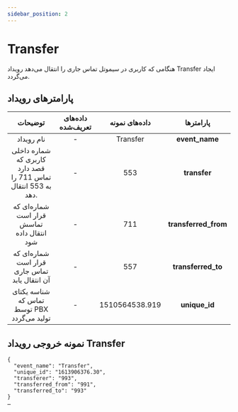 ```yaml
---
sidebar_position: 2
---
```

# Transfer

هنگامی‌ كه کاربری در سیموتل تماس جاری را انتقال‌ می‌دهد رويداد Transfer ايجاد می‌گردد.

## پارامترهای رویداد
<div class="custom-table">

|                            توضیحات                           | داده‌های تعریف‌شده |    داده‌های نمونه   |       پارامتر‌ها      |
|:------------------------------------------------------------:|:----------------:|:------------------:|:--------------------:|
|                          نام رویداد                          |         -        |      Transfer      |    **event_name**    |
| شماره داخلی کاربری که قصد دارد تماس 711 را به 553 انتقال دهد. |         -        |         553        |     **transfer**     |
|           شماره‌ای که قرار است تماسش انتقال داده‌ شود          |         -        |         711        | **transferred_from** |
|         شماره‌ای که قرار است تماس جاری آن انتقال یابد         |         -        |         557        |  **transferred_to**  |
|          شناسه یکتای تماس که توسط PBX تولید می‌گردد          |         -        | 1510564538.919 |     **unique_id**    |
</div>

## نمونه خروجی رویداد Transfer

```shell
{
  "event_name": "Transfer",
  "unique_id": "1613906376.30",
  "transferer": "993",
  "transferred_from": "991",
  "transferred_to": "993"
}
…
```
